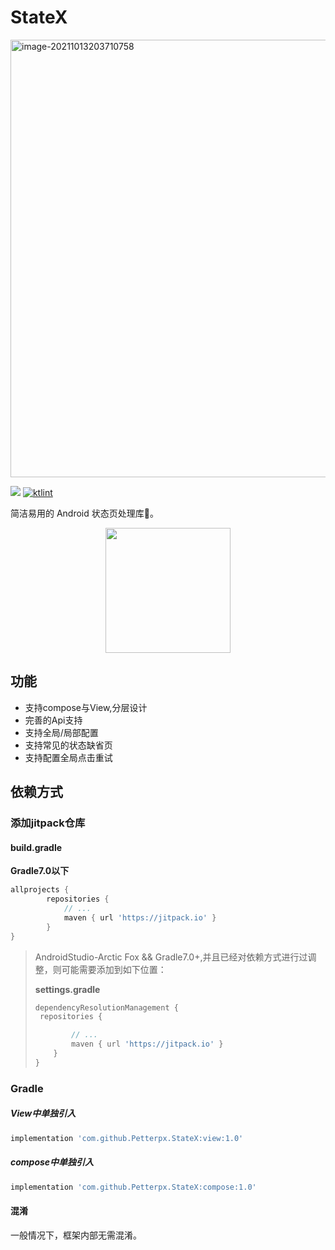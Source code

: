 # StateX


<img src="https://tva1.sinaimg.cn/large/008i3skNly1gvdyqjncaxj60vy0jqq3n02.jpg" alt="image-20211013203710758" width="700" />


[![](https://jitpack.io/v/Petterpx/StateX.svg)](https://jitpack.io/#Petterpx/StateX) [![ktlint](https://img.shields.io/badge/code%20style-%E2%9D%A4-FF4081.svg)](https://ktlint.github.io/) 

简洁易用的 Android 状态页处理库🍃。
<div align=center>
  <img src="https://github.com/Petterpx/StateX/blob/main/statex_simple.gif" width="200"/>
</div>

## 功能

- 支持compose与View,分层设计
- 完善的Api支持
- 支持全局/局部配置
- 支持常见的状态缺省页
- 支持配置全局点击重试

## 依赖方式

### 添加jitpack仓库

#### build.gradle

**Gradle7.0以下**

```groovy
allprojects {
		repositories {
			// ...
			maven { url 'https://jitpack.io' }
		}
}
```

> AndroidStudio-Arctic Fox && Gradle7.0+,并且已经对依赖方式进行过调整，则可能需要添加到如下位置：
>
> **settings.gradle**
>
> ```groovy
> dependencyResolutionManagement {
>  repositories {
> 
>         // ...
>         maven { url 'https://jitpack.io' }
>     }
> }
> ```

### Gradle

##### View中单独引入

```groovy
implementation 'com.github.Petterpx.StateX:view:1.0'
```

##### compose中单独引入

```groovy
implementation 'com.github.Petterpx.StateX:compose:1.0'
```

#### 混淆

一般情况下，框架内部无需混淆。

